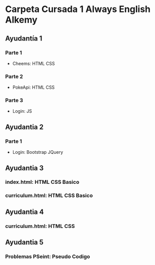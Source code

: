 # Carpeta Cursada 1 Always English Alkemy

## Ayudantía 1
### Parte 1
- Cheems: HTML CSS
### Parte 2
- PokeApi: HTML CSS
### Parte 3
- Login: JS

## Ayudantia 2
### Parte 1
- Login: Bootstrap JQuery

## Ayudantia 3
### index.html: HTML CSS Basico
### curriculum.html: HTML CSS Basico

## Ayudantia 4
### curriculum.html: HTML CSS 

## Ayudantia 5
### Problemas PSeint: Pseudo Codigo
